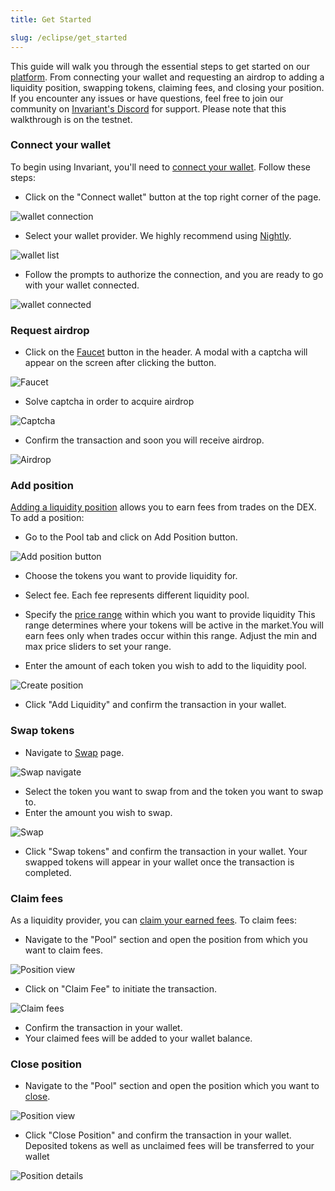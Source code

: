 ```yaml
---
title: Get Started

slug: /eclipse/get_started
---
```


This guide will walk you through the essential steps to get started on our [platform](https://eclipse.invariant.app/). From connecting your wallet and requesting an airdrop to adding a liquidity position, swapping tokens, claiming fees, and closing your position. If you encounter any issues or have questions, feel free to join our community on [Invariant's Discord](https://discord.gg/w6hTeWTJvG) for support. Please note that this walkthrough is on the testnet.

### Connect your wallet

To begin using Invariant, you'll need to [connect your wallet](/docs/eclipse/user_guide/how_to_connect_your_wallet). Follow these steps:

- Click on the "Connect wallet" button at the top right corner of the page.

![wallet connection](/img/docs/app/eclipse_connect_wallet.png)

- Select your wallet provider. We highly recommend using [Nightly](https://nightly.app).

![wallet list](/img/docs/app/eclipsenightly.jpg)

- Follow the prompts to authorize the connection, and you are ready to go with your wallet connected.

![wallet connected](/img/docs/app/eclipse_wallet_connected.png)

### Request airdrop

- Click on the [Faucet](/docs/eclipse/user_guide/faucet) button in the header. A modal with a captcha will appear on the screen after clicking the button.

![Faucet](/img/docs/app/eclipse_faucet.png)

- Solve captcha in order to acquire airdrop

![Captcha](/img/docs/app/eclipse_captcha.png)

- Confirm the transaction and soon you will receive airdrop.

![Airdrop](/img/docs/app/eclipse_airdrop.png)

### Add position

[Adding a liquidity position](/docs/eclipse/user_guide/how_to_add_liquidity) allows you to earn fees from trades on the DEX. To add a position:

- Go to the Pool tab and click on Add Position button.

![Add position button](/img/docs/app/eclipse_add_position_pool.png)

- Choose the tokens you want to provide liquidity for.

- Select fee. Each fee represents different liquidity pool.

- Specify the [price range](/docs/eclipse/user_guide/price_range) within which you want to provide liquidity This range determines where your tokens will be active in the market.You will earn fees only when trades occur within this range. Adjust the min and max price sliders to set your range.

- Enter the amount of each token you wish to add to the liquidity pool.

![Create position](/img/docs/app/eclipse_add_position.png)

- Click "Add Liquidity" and confirm the transaction in your wallet.

### Swap tokens

- Navigate to [Swap](/docs/eclipse/user_guide/how_to_swap) page.

![Swap navigate](/img/docs/app/eclipse_swap_navigate.png)

- Select the token you want to swap from and the token you want to swap to.
- Enter the amount you wish to swap.

![Swap](/img/docs/app/eclipse_swap.png)

- Click "Swap tokens" and confirm the transaction in your wallet. Your swapped tokens will appear in your wallet once the transaction is completed.

### Claim fees

As a liquidity provider, you can [claim your earned fees](/docs/eclipse/user_guide/how_to_claim_fee). To claim fees:

- Navigate to the "Pool" section and open the position from which you want to claim fees.

![Position view](/img/docs/app/eclipse_position_navigate.png)

- Click on "Claim Fee" to initiate the transaction.

![Claim fees](/img/docs/app/eclipse_claim_fees.png)

- Confirm the transaction in your wallet.
- Your claimed fees will be added to your wallet balance.

### Close position

- Navigate to the "Pool" section and open the position which you want to [close](/docs/eclipse/user_guide/how_to_remove_liquidity).

![Position view](/img/docs/app/eclipse_position_navigate.png)

- Click "Close Position" and confirm the transaction in your wallet. Deposited tokens as well as unclaimed fees will be transferred to your wallet

![Position details](/img/docs/app/eclipse_close_position.png)

